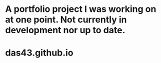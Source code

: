 # A portfolio project I was working on at one point. Not currently in development nor up to date.
# das43.github.io
